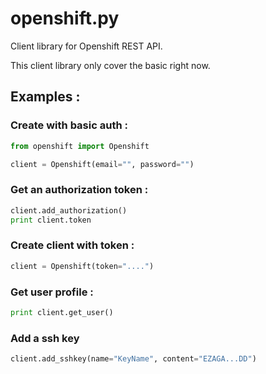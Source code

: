 openshift.py
============

Client library for Openshift REST API.

This client library only cover the basic right now.


## Examples :

### Create with basic auth :

```python
from openshift import Openshift

client = Openshift(email="", password="")
```

### Get an authorization token :

```python
client.add_authorization()
print client.token
```

### Create client with token :

```python
client = Openshift(token="....")
```

### Get user profile :

```python
print client.get_user()
```

### Add a ssh key

```python
client.add_sshkey(name="KeyName", content="EZAGA...DD")
```